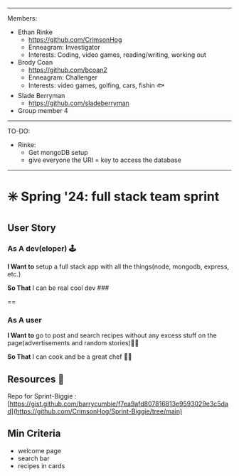 ----------------------------------------------------------------------------------------------------
Members:
  - Ethan Rinke
      - https://github.com/CrimsonHog
      - Enneagram: Investigator
      - Interests: Coding, video games, reading/writing, working out
  - Brody Coan
      - https://github.com/bcoan2
      - Enneagram: Challenger
      - Interests: video games, golfing, cars, fishin :fish:
  - Slade Berryman
      - https://github.com/sladeberryman
  - Group member 4

----------------------------------------------------------------------------------------------------
TO-DO:
  - Rinke:
      - Get mongoDB setup
      - give everyone the URI = key to access the database


----------------------------------------------------------------------------------------------------




# ✳️ Spring '24: full stack team sprint

## User Story ##
### As A dev(eloper) :joystick: ###

 **I Want to** setup a full stack app with all the things(node, mongodb, express, etc.) 

 **So That** I can be real cool dev ### 

==

### As A user ### 
 **I Want to** go to post and search recipes without any excess stuff on the page(advertisements and random stories):poultry_leg::poultry_leg:

 **So That** I can cook and be a great chef :man_cook:

## Resources :bookmark_tabs:
Repo for Sprint-Biggie : [https://gist.github.com/barrycumbie/f7ea9afd807816813e9593029e3c5dad](https://github.com/CrimsonHog/Sprint-Biggie/tree/main)
## Min Criteria
* welcome page
* search bar
* recipes in cards
